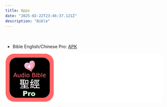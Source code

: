 ```yaml
---
title: Apps
date: "2025-02-22T23:46:37.121Z"
description: "Bible"
---
```


<p style="margin-top: 18px;">&emsp;</p>

- Bible English/Chinese Pro: [APK](https://app_cooltest.ar.io/app/Bible_Pro_chs_en.apk)

![logo1](./logo1.png)

<p style="margin-bottom: 25px;">&emsp;</p>

